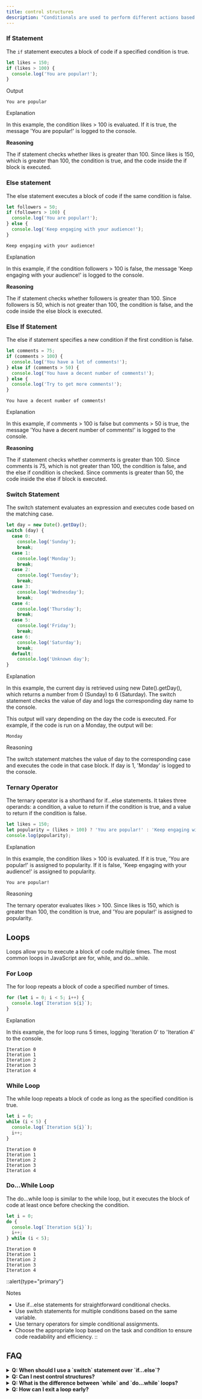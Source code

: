 ```yaml
---
title: control structures
description: "Conditionals are used to perform different actions based on different conditions. The most common conditional statements in JavaScript are `if`, `else if`, and `else`."
--- 
```


### If Statement

The `if` statement executes a block of code if a specified condition is true.

```js [conditions.js] copy
let likes = 150;
if (likes > 100) {
  console.log('You are popular!');
}
```

Output
```[> terminal]
You are popular
```

Explanation

In this example, the condition likes > 100 is evaluated. If it is true, the message 'You are popular!' is logged to the console.

**Reasoning**
<p>The if statement checks whether likes is greater than 100. Since likes is 150, which is greater than 100, the condition is true, and the code inside the if block is executed.</p>


### Else statement

The else statement executes a block of code if the same condition is false.

```js [conditions.js] copy
let followers = 50;
if (followers > 100) {
  console.log('You are popular!');
} else {
  console.log('Keep engaging with your audience!');
}
```


```[> terminal]
Keep engaging with your audience!
```

Explanation

In this example, if the condition followers > 100 is false, the message 'Keep engaging with your audience!' is logged to the console.



**Reasoning**
<p>The if statement checks whether followers is greater than 100. Since followers is 50, which is not greater than 100, the condition is false, and the code inside the else block is executed.</p>

### Else If Statement

The else if statement specifies a new condition if the first condition is false.

```js [conditions.js] copy
let comments = 75;
if (comments > 100) {
  console.log('You have a lot of comments!');
} else if (comments > 50) {
  console.log('You have a decent number of comments!');
} else {
  console.log('Try to get more comments!');
}
```


```[> terminal]
You have a decent number of comments!
```

Explanation

In this example, if comments > 100 is false but comments > 50 is true, the message 'You have a decent number of comments!' is logged to the console.

**Reasoning**
<p>The if statement checks whether comments is greater than 100. Since comments is 75, which is not greater than 100, the condition is false, and the else if condition is checked. Since comments is greater than 50, the code inside the else if block is executed.</p>

### Switch Statement
The switch statement evaluates an expression and executes code based on the matching case.

```js [switch.js]
let day = new Date().getDay();
switch (day) {
  case 0:
    console.log('Sunday');
    break;
  case 1:
    console.log('Monday');
    break;
  case 2:
    console.log('Tuesday');
    break;
  case 3:
    console.log('Wednesday');
    break;
  case 4:
    console.log('Thursday');
    break;
  case 5:
    console.log('Friday');
    break;
  case 6:
    console.log('Saturday');
    break;
  default:
    console.log('Unknown day');
}
```

Explanation

In this example, the current day is retrieved using new Date().getDay(), which returns a number from 0 (Sunday) to 6 (Saturday). The switch statement checks the value of day and logs the corresponding day name to the console.

This output will vary depending on the day the code is executed. For example, if the code is run on a Monday, the output will be:


```[> terminal]
Monday
```

Reasoning

The switch statement matches the value of day to the corresponding case and executes the code in that case block. If day is 1, 'Monday' is logged to the console.


### Ternary Operator
The ternary operator is a shorthand for if...else statements. It takes three operands: a condition, a value to return if the condition is true, and a value to return if the condition is false.

```js [ternary.js]
let likes = 150;
let popularity = (likes > 100) ? 'You are popular!' : 'Keep engaging with your audience!';
console.log(popularity);
```

Explanation

In this example, the condition likes > 100 is evaluated. If it is true, 'You are popular!' is assigned to popularity. If it is false, 'Keep engaging with your audience!' is assigned to popularity.


```[> terminal]
You are popular!
```

Reasoning

The ternary operator evaluates likes > 100. Since likes is 150, which is greater than 100, the condition is true, and 'You are popular!' is assigned to popularity.

## Loops
Loops allow you to execute a block of code multiple times. The most common loops in JavaScript are for, while, and do...while.

### For Loop
The for loop repeats a block of code a specified number of times.

```js [forloop.js]
for (let i = 0; i < 5; i++) {
  console.log(`Iteration ${i}`);
}
```
Explanation

In this example, the for loop runs 5 times, logging 'Iteration 0' to 'Iteration 4' to the console.


```[> terminal]
Iteration 0
Iteration 1
Iteration 2
Iteration 3
Iteration 4
```

### While Loop
The while loop repeats a block of code as long as the specified condition is true.
```js [while.js]
let i = 0;
while (i < 5) {
  console.log(`Iteration ${i}`);
  i++;
}
```

```[> terminal]
Iteration 0
Iteration 1
Iteration 2
Iteration 3
Iteration 4
```

### Do...While Loop
The do...while loop is similar to the while loop, but it executes the block of code at least once before checking the condition.
```js [do-while.js]
let i = 0;
do {
  console.log(`Iteration ${i}`);
  i++;
} while (i < 5);
```

```[> terminal]
Iteration 0
Iteration 1
Iteration 2
Iteration 3
Iteration 4
```



::alert{type="primary"}

Notes
- Use if...else statements for straightforward conditional checks.
- Use switch statements for multiple conditions based on the same variable.
- Use ternary operators for simple conditional assignments.
- Choose the appropriate loop based on the task and condition to ensure code readability and efficiency.
::


## FAQ
<details>
  <summary><strong>Q: When should I use a `switch` statement over `if...else`?</strong></summary>
  <p><strong>A:</strong> Use a `switch` statement when you have multiple conditions based on the same variable or expression. It can make your code cleaner and more readable compared to multiple `if...else if` statements.</p>
</details>
<details>
  <summary><strong>Q: Can I nest control structures?</strong></summary>
  <p><strong>A:</strong> Yes, you can nest control structures within each other. For example, you can have an `if` statement inside a `for` loop, or a `switch` statement inside an `else` block. Just be mindful of readability and maintainability.</p>
</details>
<details>
  <summary><strong>Q: What is the difference between `while` and `do...while` loops?</strong></summary>
  <p><strong>A:</strong> A `while` loop checks the condition before executing the block of code, whereas a `do...while` loop executes the block of code at least once before checking the condition.</p>
</details>
<details>
  <summary><strong>Q: How can I exit a loop early?</strong></summary>
  <p><strong>A:</strong> You can use the `break` statement to exit a loop early. You can also use the `continue` statement to skip the current iteration and proceed to the next iteration.</p>
</details>